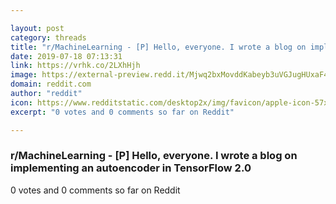 ```yaml
---

layout: post
category: threads
title: "r/MachineLearning - [P] Hello, everyone. I wrote a blog on implementing an autoencoder in TensorFlow 2.0"
date: 2019-07-18 07:13:31
link: https://vrhk.co/2LXhHjh
image: https://external-preview.redd.it/Mjwq2bxMovddKabeyb3uVGJugHUxaF4D5imOCKKWoR8.jpg?auto=webp&s=a25341891c4217c38a8c91ce2d38a2058c34d5ae
domain: reddit.com
author: "reddit"
icon: https://www.redditstatic.com/desktop2x/img/favicon/apple-icon-57x57.png
excerpt: "0 votes and 0 comments so far on Reddit"

---
```


### r/MachineLearning - [P] Hello, everyone. I wrote a blog on implementing an autoencoder in TensorFlow 2.0

0 votes and 0 comments so far on Reddit